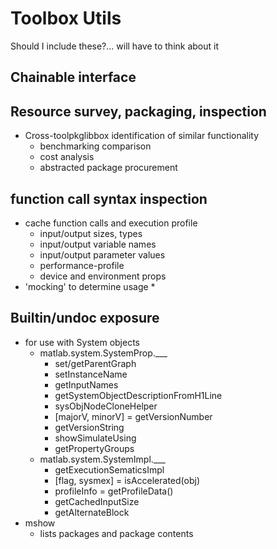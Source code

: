 ﻿# Toolbox Utils

Should I include these?... will have to think about it 
## Chainable interface


## Resource survey, packaging, inspection
* Cross-toolpkglibbox identification of similar functionality
    * benchmarking comparison
    * cost analysis
    * abstracted package procurement

## function call syntax inspection
* cache function calls and execution profile
    * input/output sizes, types
    * input/output variable names
    * input/output parameter values
    * performance-profile
    * device and environment props
* 'mocking' to determine usage
    * 

## Builtin/undoc exposure
* for use with System objects
    * matlab.system.SystemProp.___
        * set/getParentGraph
        * setInstanceName
        * getInputNames
        * getSystemObjectDescriptionFromH1Line
        * sysObjNodeCloneHelper
        * [majorV, minorV] = getVersionNumber
        * getVersionString
        * showSimulateUsing
        * getPropertyGroups
    * matlab.system.SystemImpl.___
        * getExecutionSematicsImpl
        * [flag, sysmex] = isAccelerated(obj)
        * profileInfo = getProfileData()
        * getCachedInputSize
        * getAlternateBlock
* mshow
    * lists packages and package contents